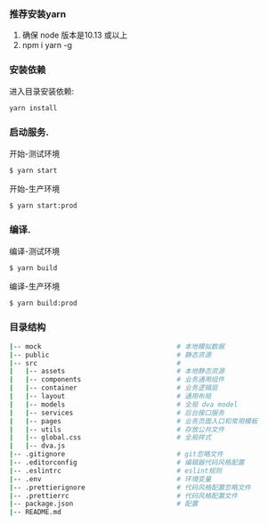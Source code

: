 ### 推荐安装yarn
1. 确保 node 版本是10.13 或以上
2. npm i yarn -g

### 安装依赖

进入目录安装依赖:

```bash
yarn install
```

### 启动服务.

开始-测试环境

```bash
$ yarn start
```
开始-生产环境

```bash
$ yarn start:prod 
```


### 编译.

编译-测试环境

```bash
$ yarn build
```

编译-生产环境

```bash
$ yarn build:prod
```

### 目录结构
```bash
|-- mock                                  # 本地模拟数据
|-- public                                # 静态资源
|-- src                                   # 
|   |-- assets                            # 本地静态资源
|   |-- components                        # 业务通用组件
|   |-- container                         # 业务逻辑层
|   |-- layout                            # 通用布局
|   |-- models                            # 全局 dva model
|   |-- services                          # 后台接口服务
|   |-- pages                             # 业务页面入口和常用模板
|   |-- utils                             # 存放公共文件
|   |-- global.css                        # 全局样式
|   |-- dva.js                          
|-- .gitignore                            # git忽略文件
|-- .editorconfig                         # 编辑器代码风格配置
|-- .eslintrc                             # eslint规则
|-- .env                                  # 环境变量
|-- .prettierignore                       # 代码风格配置忽略文件
|-- .prettierrc                           # 代码风格配置文件
|-- package.json                          # 配置
|-- README.md 

```   

